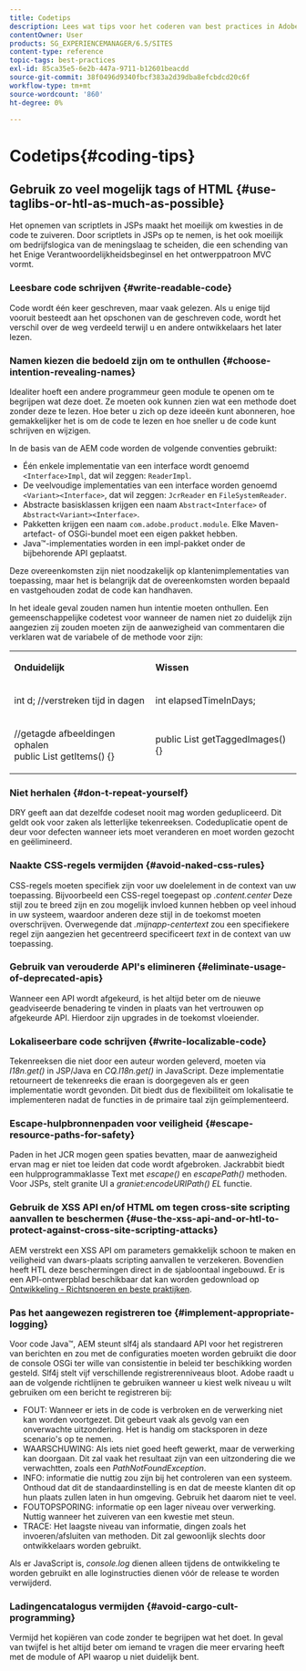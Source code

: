 ```yaml
---
title: Codetips
description: Lees wat tips voor het coderen van best practices in Adobe Experience Manager.
contentOwner: User
products: SG_EXPERIENCEMANAGER/6.5/SITES
content-type: reference
topic-tags: best-practices
exl-id: 85ca35e5-6e2b-447a-9711-b12601beacdd
source-git-commit: 38f0496d9340fbcf383a2d39dba8efcbdcd20c6f
workflow-type: tm+mt
source-wordcount: '860'
ht-degree: 0%

---
```


# Codetips{#coding-tips}

## Gebruik zo veel mogelijk tags of HTML {#use-taglibs-or-htl-as-much-as-possible}

Het opnemen van scriptlets in JSPs maakt het moeilijk om kwesties in de code te zuiveren. Door scriptlets in JSPs op te nemen, is het ook moeilijk om bedrijfslogica van de meningslaag te scheiden, die een schending van het Enige Verantwoordelijkheidsbeginsel en het ontwerppatroon MVC vormt.

### Leesbare code schrijven {#write-readable-code}

Code wordt één keer geschreven, maar vaak gelezen. Als u enige tijd vooruit besteedt aan het opschonen van de geschreven code, wordt het verschil over de weg verdeeld terwijl u en andere ontwikkelaars het later lezen.

### Namen kiezen die bedoeld zijn om te onthullen {#choose-intention-revealing-names}

Idealiter hoeft een andere programmeur geen module te openen om te begrijpen wat deze doet. Ze moeten ook kunnen zien wat een methode doet zonder deze te lezen. Hoe beter u zich op deze ideeën kunt abonneren, hoe gemakkelijker het is om de code te lezen en hoe sneller u de code kunt schrijven en wijzigen.

In de basis van de AEM code worden de volgende conventies gebruikt:


* Één enkele implementatie van een interface wordt genoemd `<Interface>Impl`, dat wil zeggen: `ReaderImpl`.
* De veelvoudige implementaties van een interface worden genoemd `<Variant><Interface>`, dat wil zeggen: `JcrReader` en `FileSystemReader`.
* Abstracte basisklassen krijgen een naam `Abstract<Interface>` of `Abstract<Variant><Interface>`.
* Pakketten krijgen een naam `com.adobe.product.module`. Elke Maven-artefact- of OSGi-bundel moet een eigen pakket hebben.
* Java™-implementaties worden in een impl-pakket onder de bijbehorende API geplaatst.


Deze overeenkomsten zijn niet noodzakelijk op klantenimplementaties van toepassing, maar het is belangrijk dat de overeenkomsten worden bepaald en vastgehouden zodat de code kan handhaven.

In het ideale geval zouden namen hun intentie moeten onthullen. Een gemeenschappelijke codetest voor wanneer de namen niet zo duidelijk zijn aangezien zij zouden moeten zijn de aanwezigheid van commentaren die verklaren wat de variabele of de methode voor zijn:

<table>
 <tbody>
  <tr>
   <td><p><strong>Onduidelijk</strong></p> </td>
   <td><p><strong>Wissen</strong></p> </td>
  </tr>
  <tr>
   <td><p>int d; //verstreken tijd in dagen</p> </td>
   <td><p>int elapsedTimeInDays;</p> </td>
  </tr>
  <tr>
   <td><p>//getagde afbeeldingen ophalen<br /> public List getItems() {}</p> </td>
   <td><p>public List getTaggedImages() {}</p> </td>
  </tr>
 </tbody>
</table>

### Niet herhalen  {#don-t-repeat-yourself}

DRY geeft aan dat dezelfde codeset nooit mag worden gedupliceerd. Dit geldt ook voor zaken als letterlijke tekenreeksen. Codeduplicatie opent de deur voor defecten wanneer iets moet veranderen en moet worden gezocht en geëlimineerd.

### Naakte CSS-regels vermijden {#avoid-naked-css-rules}

CSS-regels moeten specifiek zijn voor uw doelelement in de context van uw toepassing. Bijvoorbeeld een CSS-regel toegepast op *.content.center* Deze stijl zou te breed zijn en zou mogelijk invloed kunnen hebben op veel inhoud in uw systeem, waardoor anderen deze stijl in de toekomst moeten overschrijven. Overwegende dat *.mijnapp-centertext* zou een specifiekere regel zijn aangezien het gecentreerd specificeert *text* in de context van uw toepassing.

### Gebruik van verouderde API&#39;s elimineren {#eliminate-usage-of-deprecated-apis}

Wanneer een API wordt afgekeurd, is het altijd beter om de nieuwe geadviseerde benadering te vinden in plaats van het vertrouwen op afgekeurde API. Hierdoor zijn upgrades in de toekomst vloeiender.

### Lokaliseerbare code schrijven {#write-localizable-code}

Tekenreeksen die niet door een auteur worden geleverd, moeten via *I18n.get()* in JSP/Java en *CQ.I18n.get()* in JavaScript. Deze implementatie retourneert de tekenreeks die eraan is doorgegeven als er geen implementatie wordt gevonden. Dit biedt dus de flexibiliteit om lokalisatie te implementeren nadat de functies in de primaire taal zijn geïmplementeerd.

### Escape-hulpbronnenpaden voor veiligheid {#escape-resource-paths-for-safety}

Paden in het JCR mogen geen spaties bevatten, maar de aanwezigheid ervan mag er niet toe leiden dat code wordt afgebroken. Jackrabbit biedt een hulpprogrammaklasse Text met *escape()* en *escapePath()* methoden. Voor JSPs, stelt granite UI a *graniet:encodeURIPath() EL* functie.

### Gebruik de XSS API en/of HTML om tegen cross-site scripting aanvallen te beschermen {#use-the-xss-api-and-or-htl-to-protect-against-cross-site-scripting-attacks}

AEM verstrekt een XSS API om parameters gemakkelijk schoon te maken en veiligheid van dwars-plaats scripting aanvallen te verzekeren. Bovendien heeft HTL deze beschermingen direct in de sjabloontaal ingebouwd. Er is een API-ontwerpblad beschikbaar dat kan worden gedownload op [Ontwikkeling - Richtsnoeren en beste praktijken](/help/sites-developing/dev-guidelines-bestpractices.md).

### Pas het aangewezen registreren toe {#implement-appropriate-logging}

Voor code Java™, AEM steunt slf4j als standaard API voor het registreren van berichten en zou met de configuraties moeten worden gebruikt die door de console OSGi ter wille van consistentie in beleid ter beschikking worden gesteld. Slf4j stelt vijf verschillende registrerenniveaus bloot. Adobe raadt u aan de volgende richtlijnen te gebruiken wanneer u kiest welk niveau u wilt gebruiken om een bericht te registreren bij:

* FOUT: Wanneer er iets in de code is verbroken en de verwerking niet kan worden voortgezet. Dit gebeurt vaak als gevolg van een onverwachte uitzondering. Het is handig om stacksporen in deze scenario&#39;s op te nemen.
* WAARSCHUWING: Als iets niet goed heeft gewerkt, maar de verwerking kan doorgaan. Dit zal vaak het resultaat zijn van een uitzondering die we verwachtten, zoals een *PathNotFoundException*.
* INFO: informatie die nuttig zou zijn bij het controleren van een systeem. Onthoud dat dit de standaardinstelling is en dat de meeste klanten dit op hun plaats zullen laten in hun omgeving. Gebruik het daarom niet te veel.
* FOUTOPSPORING: informatie op een lager niveau over verwerking. Nuttig wanneer het zuiveren van een kwestie met steun.
* TRACE: Het laagste niveau van informatie, dingen zoals het invoeren/afsluiten van methoden. Dit zal gewoonlijk slechts door ontwikkelaars worden gebruikt.

Als er JavaScript is, *console.log* dienen alleen tijdens de ontwikkeling te worden gebruikt en alle loginstructies dienen vóór de release te worden verwijderd.

### Ladingencatalogus vermijden {#avoid-cargo-cult-programming}

Vermijd het kopiëren van code zonder te begrijpen wat het doet. In geval van twijfel is het altijd beter om iemand te vragen die meer ervaring heeft met de module of API waarop u niet duidelijk bent.
